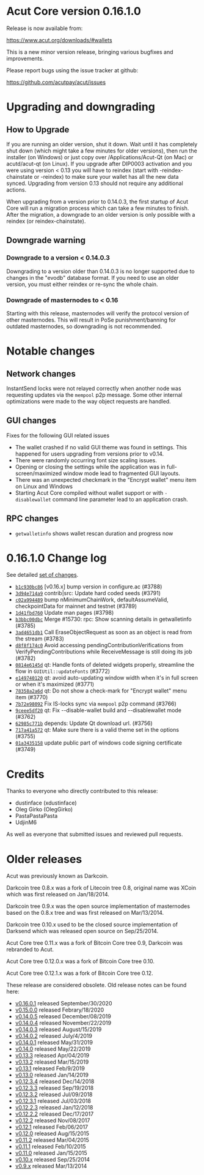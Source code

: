 Acut Core version 0.16.1.0
==========================

Release is now available from:

  <https://www.acut.org/downloads/#wallets>

This is a new minor version release, bringing various bugfixes and improvements.

Please report bugs using the issue tracker at github:

  <https://github.com/acutpay/acut/issues>


Upgrading and downgrading
=========================

How to Upgrade
--------------

If you are running an older version, shut it down. Wait until it has completely
shut down (which might take a few minutes for older versions), then run the
installer (on Windows) or just copy over /Applications/Acut-Qt (on Mac) or
acutd/acut-qt (on Linux). If you upgrade after DIP0003 activation and you were
using version < 0.13 you will have to reindex (start with -reindex-chainstate
or -reindex) to make sure your wallet has all the new data synced. Upgrading
from version 0.13 should not require any additional actions.

When upgrading from a version prior to 0.14.0.3, the
first startup of Acut Core will run a migration process which can take a few
minutes to finish. After the migration, a downgrade to an older version is only
possible with a reindex (or reindex-chainstate).

Downgrade warning
-----------------

### Downgrade to a version < 0.14.0.3

Downgrading to a version older than 0.14.0.3 is no longer supported due to
changes in the "evodb" database format. If you need to use an older version,
you must either reindex or re-sync the whole chain.

### Downgrade of masternodes to < 0.16

Starting with this release, masternodes will verify the protocol version of other
masternodes. This will result in PoSe punishment/banning for outdated masternodes,
so downgrading is not recommended.

Notable changes
===============

Network changes
---------------
InstantSend locks were not relayed correctly when another node was requesting updates via the `mempool`
p2p message. Some other internal optimizations were made to the way object requests are handled.

GUI changes
-----------
Fixes for the following GUI related issues
- The wallet crashed if no valid GUI theme was found in settings.
This happened for users upgrading from versions prior to v0.14.
- There were randomly occurring font size scaling issues.
- Opening or closing the settings while the application was in full-screen/maximized
window mode lead to fragmented GUI layouts.
- There was an unexpected checkmark in the "Encrypt wallet" menu item on Linux and Windows
- Starting Acut Core compiled without wallet support or with `-disablewallet` command line
parameter lead to an application crash.

RPC changes
-----------
- `getwalletinfo` shows wallet rescan duration and progress now

0.16.1.0 Change log
===================

See detailed [set of changes](https://github.com/acutpay/acut/compare/v0.16.0.1...acutpay:v0.16.1.0).

- [`b1c930bc86`](https://github.com/acutpay/acut/commit/b1c930bc86) [v0.16.x] bump version in configure.ac (#3788)
- [`3d94e714a9`](https://github.com/acutpay/acut/commit/3d94e714a9) contrib|src: Update hard coded seeds (#3791)
- [`c02a994489`](https://github.com/acutpay/acut/commit/c02a994489) bump nMinimumChainWork, defaultAssumeValid, checkpointData for mainnet and testnet (#3789)
- [`1d41fbd760`](https://github.com/acutpay/acut/commit/1d41fbd760) Update man pages (#3798)
- [`b3bbc00dbc`](https://github.com/acutpay/acut/commit/b3bbc00dbc) Merge #15730: rpc: Show scanning details in getwalletinfo (#3785)
- [`3ad4651db1`](https://github.com/acutpay/acut/commit/3ad4651db1) Call EraseObjectRequest as soon as an object is read from the stream (#3783)
- [`d8f8f174c0`](https://github.com/acutpay/acut/commit/d8f8f174c0) Avoid accessing pendingContributionVerifications from VerifyPendingContributions while ReceiveMessage is still doing its job (#3782)
- [`0814e6145d`](https://github.com/acutpay/acut/commit/0814e6145d) qt: Handle fonts of deleted widgets properly, streamline the flow in `GUIUtil::updateFonts` (#3772)
- [`e149740120`](https://github.com/acutpay/acut/commit/e149740120) qt: avoid auto-updating window width when it's in full screen or when it's maximized (#3771)
- [`78358a2a6d`](https://github.com/acutpay/acut/commit/78358a2a6d) qt: Do not show a check-mark for "Encrypt wallet" menu item (#3770)
- [`7b72e98092`](https://github.com/acutpay/acut/commit/7b72e98092) Fix IS-locks sync via `mempool` p2p command (#3766)
- [`9ceee5df20`](https://github.com/acutpay/acut/commit/9ceee5df20) qt: Fix --disable-wallet build and --disablewallet mode (#3762)
- [`62985c771b`](https://github.com/acutpay/acut/commit/62985c771b) depends: Update Qt download url. (#3756)
- [`717a41a572`](https://github.com/acutpay/acut/commit/717a41a572) qt: Make sure there is a valid theme set in the options (#3755)
- [`01a3435158`](https://github.com/acutpay/acut/commit/01a3435158) update public part of windows code signing certificate (#3749)

Credits
=======

Thanks to everyone who directly contributed to this release:

- dustinface (xdustinface)
- Oleg Girko (OlegGirko)
- PastaPastaPasta
- UdjinM6

As well as everyone that submitted issues and reviewed pull requests.

Older releases
==============

Acut was previously known as Darkcoin.

Darkcoin tree 0.8.x was a fork of Litecoin tree 0.8, original name was XCoin
which was first released on Jan/18/2014.

Darkcoin tree 0.9.x was the open source implementation of masternodes based on
the 0.8.x tree and was first released on Mar/13/2014.

Darkcoin tree 0.10.x used to be the closed source implementation of Darksend
which was released open source on Sep/25/2014.

Acut Core tree 0.11.x was a fork of Bitcoin Core tree 0.9,
Darkcoin was rebranded to Acut.

Acut Core tree 0.12.0.x was a fork of Bitcoin Core tree 0.10.

Acut Core tree 0.12.1.x was a fork of Bitcoin Core tree 0.12.

These release are considered obsolete. Old release notes can be found here:

- [v0.16.0.1](https://github.com/acutpay/acut/blob/master/doc/release-notes/acut/release-notes-0.16.0.1.md) released September/30/2020
- [v0.15.0.0](https://github.com/acutpay/acut/blob/master/doc/release-notes/acut/release-notes-0.15.0.0.md) released Febrary/18/2020
- [v0.14.0.5](https://github.com/acutpay/acut/blob/master/doc/release-notes/acut/release-notes-0.14.0.5.md) released December/08/2019
- [v0.14.0.4](https://github.com/acutpay/acut/blob/master/doc/release-notes/acut/release-notes-0.14.0.4.md) released November/22/2019
- [v0.14.0.3](https://github.com/acutpay/acut/blob/master/doc/release-notes/acut/release-notes-0.14.0.3.md) released August/15/2019
- [v0.14.0.2](https://github.com/acutpay/acut/blob/master/doc/release-notes/acut/release-notes-0.14.0.2.md) released July/4/2019
- [v0.14.0.1](https://github.com/acutpay/acut/blob/master/doc/release-notes/acut/release-notes-0.14.0.1.md) released May/31/2019
- [v0.14.0](https://github.com/acutpay/acut/blob/master/doc/release-notes/acut/release-notes-0.14.0.md) released May/22/2019
- [v0.13.3](https://github.com/acutpay/acut/blob/master/doc/release-notes/acut/release-notes-0.13.3.md) released Apr/04/2019
- [v0.13.2](https://github.com/acutpay/acut/blob/master/doc/release-notes/acut/release-notes-0.13.2.md) released Mar/15/2019
- [v0.13.1](https://github.com/acutpay/acut/blob/master/doc/release-notes/acut/release-notes-0.13.1.md) released Feb/9/2019
- [v0.13.0](https://github.com/acutpay/acut/blob/master/doc/release-notes/acut/release-notes-0.13.0.md) released Jan/14/2019
- [v0.12.3.4](https://github.com/acutpay/acut/blob/master/doc/release-notes/acut/release-notes-0.12.3.4.md) released Dec/14/2018
- [v0.12.3.3](https://github.com/acutpay/acut/blob/master/doc/release-notes/acut/release-notes-0.12.3.3.md) released Sep/19/2018
- [v0.12.3.2](https://github.com/acutpay/acut/blob/master/doc/release-notes/acut/release-notes-0.12.3.2.md) released Jul/09/2018
- [v0.12.3.1](https://github.com/acutpay/acut/blob/master/doc/release-notes/acut/release-notes-0.12.3.1.md) released Jul/03/2018
- [v0.12.2.3](https://github.com/acutpay/acut/blob/master/doc/release-notes/acut/release-notes-0.12.2.3.md) released Jan/12/2018
- [v0.12.2.2](https://github.com/acutpay/acut/blob/master/doc/release-notes/acut/release-notes-0.12.2.2.md) released Dec/17/2017
- [v0.12.2](https://github.com/acutpay/acut/blob/master/doc/release-notes/acut/release-notes-0.12.2.md) released Nov/08/2017
- [v0.12.1](https://github.com/acutpay/acut/blob/master/doc/release-notes/acut/release-notes-0.12.1.md) released Feb/06/2017
- [v0.12.0](https://github.com/acutpay/acut/blob/master/doc/release-notes/acut/release-notes-0.12.0.md) released Aug/15/2015
- [v0.11.2](https://github.com/acutpay/acut/blob/master/doc/release-notes/acut/release-notes-0.11.2.md) released Mar/04/2015
- [v0.11.1](https://github.com/acutpay/acut/blob/master/doc/release-notes/acut/release-notes-0.11.1.md) released Feb/10/2015
- [v0.11.0](https://github.com/acutpay/acut/blob/master/doc/release-notes/acut/release-notes-0.11.0.md) released Jan/15/2015
- [v0.10.x](https://github.com/acutpay/acut/blob/master/doc/release-notes/acut/release-notes-0.10.0.md) released Sep/25/2014
- [v0.9.x](https://github.com/acutpay/acut/blob/master/doc/release-notes/acut/release-notes-0.9.0.md) released Mar/13/2014
